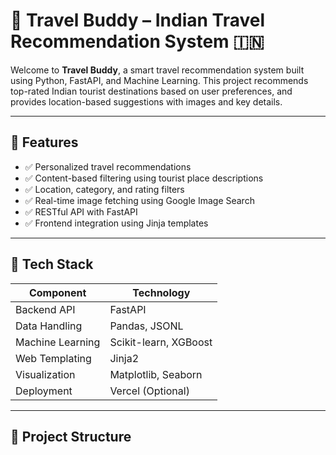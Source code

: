 # 🧭 Travel Buddy – Indian Travel Recommendation System 🇮🇳

Welcome to **Travel Buddy**, a smart travel recommendation system built using Python, FastAPI, and Machine Learning. This project recommends top-rated Indian tourist destinations based on user preferences, and provides location-based suggestions with images and key details.

---

## 🚀 Features

- ✅ Personalized travel recommendations
- ✅ Content-based filtering using tourist place descriptions
- ✅ Location, category, and rating filters
- ✅ Real-time image fetching using Google Image Search
- ✅ RESTful API with FastAPI
- ✅ Frontend integration using Jinja templates

---

## 🧠 Tech Stack

| Component        | Technology           |
|------------------|----------------------|
| Backend API      | FastAPI              |
| Data Handling    | Pandas, JSONL        |
| Machine Learning | Scikit-learn, XGBoost|
| Web Templating   | Jinja2               |
| Visualization    | Matplotlib, Seaborn  |
| Deployment       | Vercel (Optional)    |

---

## 📁 Project Structure

